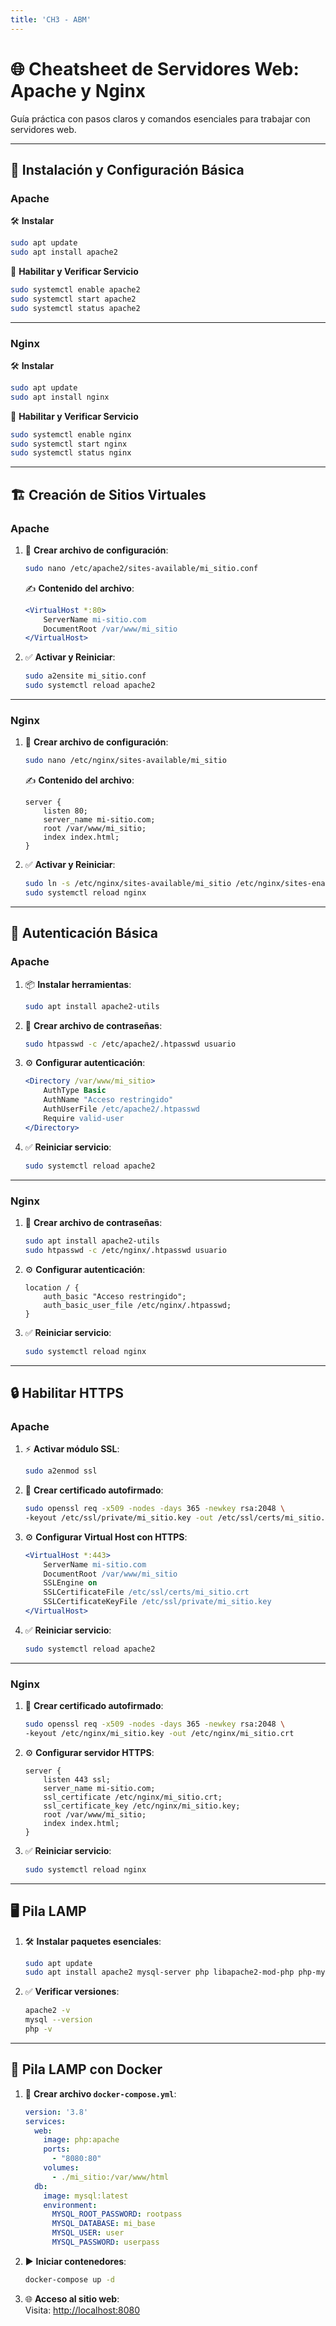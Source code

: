 ```yaml
---
title: 'CH3 - ABM'
---
```


# 🌐 Cheatsheet de Servidores Web: **Apache y Nginx**

Guía práctica con pasos claros y comandos esenciales para trabajar con servidores web.

---

## 🚀 **Instalación y Configuración Básica**

### **Apache**
🛠️ **Instalar**  
```bash
sudo apt update
sudo apt install apache2
```

🔧 **Habilitar y Verificar Servicio**  
```bash
sudo systemctl enable apache2
sudo systemctl start apache2
sudo systemctl status apache2
```

---

### **Nginx**
🛠️ **Instalar**  
```bash
sudo apt update
sudo apt install nginx
```

🔧 **Habilitar y Verificar Servicio**  
```bash
sudo systemctl enable nginx
sudo systemctl start nginx
sudo systemctl status nginx
```

---

## 🏗️ **Creación de Sitios Virtuales**

### **Apache**
1. 📄 **Crear archivo de configuración**:  
   ```bash
   sudo nano /etc/apache2/sites-available/mi_sitio.conf
   ```
   ✍️ **Contenido del archivo**:  
   ```apache
   <VirtualHost *:80>
       ServerName mi-sitio.com
       DocumentRoot /var/www/mi_sitio
   </VirtualHost>
   ```

2. ✅ **Activar y Reiniciar**:  
   ```bash
   sudo a2ensite mi_sitio.conf
   sudo systemctl reload apache2
   ```

---

### **Nginx**
1. 📄 **Crear archivo de configuración**:  
   ```bash
   sudo nano /etc/nginx/sites-available/mi_sitio
   ```
   ✍️ **Contenido del archivo**:  
   ```nginx
   server {
       listen 80;
       server_name mi-sitio.com;
       root /var/www/mi_sitio;
       index index.html;
   }
   ```

2. ✅ **Activar y Reiniciar**:  
   ```bash
   sudo ln -s /etc/nginx/sites-available/mi_sitio /etc/nginx/sites-enabled/
   sudo systemctl reload nginx
   ```

---

## 🔐 **Autenticación Básica**

### **Apache**
1. 📦 **Instalar herramientas**:  
   ```bash
   sudo apt install apache2-utils
   ```

2. 🔑 **Crear archivo de contraseñas**:  
   ```bash
   sudo htpasswd -c /etc/apache2/.htpasswd usuario
   ```

3. ⚙️ **Configurar autenticación**:  
   ```apache
   <Directory /var/www/mi_sitio>
       AuthType Basic
       AuthName "Acceso restringido"
       AuthUserFile /etc/apache2/.htpasswd
       Require valid-user
   </Directory>
   ```

4. ✅ **Reiniciar servicio**:  
   ```bash
   sudo systemctl reload apache2
   ```

---

### **Nginx**
1. 🔑 **Crear archivo de contraseñas**:  
   ```bash
   sudo apt install apache2-utils
   sudo htpasswd -c /etc/nginx/.htpasswd usuario
   ```

2. ⚙️ **Configurar autenticación**:  
   ```nginx
   location / {
       auth_basic "Acceso restringido";
       auth_basic_user_file /etc/nginx/.htpasswd;
   }
   ```

3. ✅ **Reiniciar servicio**:  
   ```bash
   sudo systemctl reload nginx
   ```

---

## 🔒 **Habilitar HTTPS**

### **Apache**
1. ⚡ **Activar módulo SSL**:  
   ```bash
   sudo a2enmod ssl
   ```

2. 📜 **Crear certificado autofirmado**:  
   ```bash
   sudo openssl req -x509 -nodes -days 365 -newkey rsa:2048 \
   -keyout /etc/ssl/private/mi_sitio.key -out /etc/ssl/certs/mi_sitio.crt
   ```

3. ⚙️ **Configurar Virtual Host con HTTPS**:  
   ```apache
   <VirtualHost *:443>
       ServerName mi-sitio.com
       DocumentRoot /var/www/mi_sitio
       SSLEngine on
       SSLCertificateFile /etc/ssl/certs/mi_sitio.crt
       SSLCertificateKeyFile /etc/ssl/private/mi_sitio.key
   </VirtualHost>
   ```

4. ✅ **Reiniciar servicio**:  
   ```bash
   sudo systemctl reload apache2
   ```

---

### **Nginx**
1. 📜 **Crear certificado autofirmado**:  
   ```bash
   sudo openssl req -x509 -nodes -days 365 -newkey rsa:2048 \
   -keyout /etc/nginx/mi_sitio.key -out /etc/nginx/mi_sitio.crt
   ```

2. ⚙️ **Configurar servidor HTTPS**:  
   ```nginx
   server {
       listen 443 ssl;
       server_name mi-sitio.com;
       ssl_certificate /etc/nginx/mi_sitio.crt;
       ssl_certificate_key /etc/nginx/mi_sitio.key;
       root /var/www/mi_sitio;
       index index.html;
   }
   ```

3. ✅ **Reiniciar servicio**:  
   ```bash
   sudo systemctl reload nginx
   ```

---

## 🖥️ **Pila LAMP**

1. 🛠️ **Instalar paquetes esenciales**:  
   ```bash
   sudo apt update
   sudo apt install apache2 mysql-server php libapache2-mod-php php-mysql
   ```

2. ✅ **Verificar versiones**:  
   ```bash
   apache2 -v
   mysql --version
   php -v
   ```

---

## 🐳 **Pila LAMP con Docker**

1. 📄 **Crear archivo `docker-compose.yml`**:  
   ```yaml
   version: '3.8'
   services:
     web:
       image: php:apache
       ports:
         - "8080:80"
       volumes:
         - ./mi_sitio:/var/www/html
     db:
       image: mysql:latest
       environment:
         MYSQL_ROOT_PASSWORD: rootpass
         MYSQL_DATABASE: mi_base
         MYSQL_USER: user
         MYSQL_PASSWORD: userpass
   ```

2. ▶️ **Iniciar contenedores**:  
   ```bash
   docker-compose up -d
   ```

3. 🌐 **Acceso al sitio web**:  
   Visita: [http://localhost:8080](http://localhost:8080)
